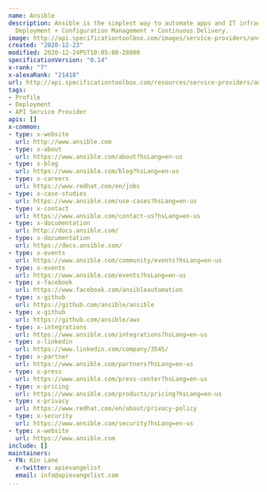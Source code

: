 ```yaml
---
name: Ansible
description: Ansible is the simplest way to automate apps and IT infrastructure. Application
  Deployment + Configuration Management + Continuous Delivery.
image: http://api.specificationtoolbox.com/images/service-providers/ansible.jpg
created: "2020-12-23"
modified: 2020-12-24PST10:05:00-28800
specificationVersion: "0.14"
x-rank: "7"
x-alexaRank: "21418"
url: http://api.specificationtoolbox.com/resources/service-providers/ansible/
tags:
- Profile
- Deployment
- API Service Provider
apis: []
x-common:
- type: x-website
  url: http://www.ansible.com
- type: x-about
  url: https://www.ansible.com/about?hsLang=en-us
- type: x-blog
  url: https://www.ansible.com/blog?hsLang=en-us
- type: x-careers
  url: https://www.redhat.com/en/jobs
- type: x-case-studies
  url: https://www.ansible.com/use-cases?hsLang=en-us
- type: x-contact
  url: https://www.ansible.com/contact-us?hsLang=en-us
- type: x-documentation
  url: http://docs.ansible.com/
- type: x-documentation
  url: https://docs.ansible.com/
- type: x-events
  url: https://www.ansible.com/community/events?hsLang=en-us
- type: x-events
  url: https://www.ansible.com/events?hsLang=en-us
- type: x-facebook
  url: https://www.facebook.com/ansibleautomation
- type: x-github
  url: https://github.com/ansible/ansible
- type: x-github
  url: https://github.com/ansible/awx
- type: x-integrations
  url: https://www.ansible.com/integrations?hsLang=en-us
- type: x-linkedin
  url: https://www.linkedin.com/company/3545/
- type: x-partner
  url: https://www.ansible.com/partners?hsLang=en-us
- type: x-press
  url: https://www.ansible.com/press-center?hsLang=en-us
- type: x-pricing
  url: https://www.ansible.com/products/pricing?hsLang=en-us
- type: x-privacy
  url: https://www.redhat.com/en/about/privacy-policy
- type: x-security
  url: https://www.ansible.com/security?hsLang=en-us
- type: x-website
  url: https://www.ansible.com
include: []
maintainers:
- FN: Kin Lane
  x-twitter: apievangelist
  email: info@apievangelist.com
...
```


